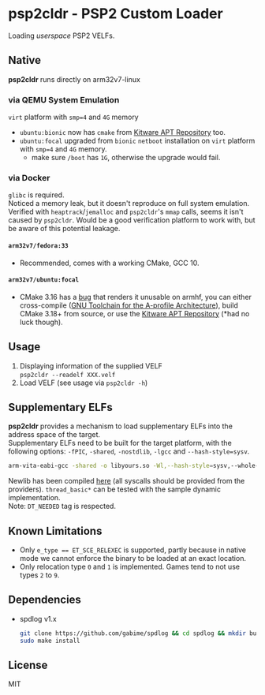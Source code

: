 psp2cldr - PSP2 Custom Loader
========

Loading *userspace* PSP2 VELFs.  

## Native
**psp2cldr** runs directly on arm32v7-linux  
### via QEMU System Emulation
`virt` platform with `smp=4` and `4G` memory  
   * `ubuntu:bionic` now has `cmake` from [Kitware APT Repository](https://apt.kitware.com/) too.  
   * `ubuntu:focal` upgraded from `bionic` `netboot` installation on `virt` platform with `smp=4` and `4G` memory.  
      * make sure `/boot` has `1G`, otherwise the upgrade would fail.  

### via Docker
`glibc` is required.  
Noticed a memory leak, but it doesn't reproduce on full system emulation. Verified with `heaptrack`/`jemalloc` and `psp2cldr`'s `mmap` calls, seems it isn't caused by `psp2cldr`. Would be a good verification platform to work with, but be aware of this potential leakage.  
#### `arm32v7/fedora:33`  
   * Recommended, comes with a working CMake, GCC 10.  
#### `arm32v7/ubuntu:focal`
   * CMake 3.16 has a [bug](https://gitlab.kitware.com/cmake/cmake/-/issues/20568) that renders it unusable on armhf, you can either cross-compile ([GNU Toolchain for the A-profile Architecture](https://developer.arm.com/tools-and-software/open-source-software/developer-tools/gnu-toolchain/gnu-a/downloads)), build CMake 3.18+ from source, or use the [Kitware APT Repository](https://apt.kitware.com/) (*had no luck though).  

## Usage
   1. Displaying information of the supplied VELF  
   `psp2cldr --readelf XXX.velf`
   2. Load VELF (see usage via `psp2cldr -h`)  

## Supplementary ELFs
**psp2cldr** provides a mechanism to load supplementary ELFs into the address space of the target.  
Supplementary ELFs need to be built for the target platform, with the following options: `-fPIC`, `-shared`, `-nostdlib`, `-lgcc` and `--hash-style=sysv`.  
```bash
arm-vita-eabi-gcc -shared -o libyours.so -Wl,--hash-style=sysv,--whole-archive libyours.a -nostdlib -lgcc
```
Newlib has been compiled [here](https://github.com/chen-charles/psp2cldr-newlib/releases) (all syscalls should be provided from the providers). `thread_basic*` can be tested with the sample dynamic implementation.  
Note: `DT_NEEDED` tag is respected.  

## Known Limitations
   * Only `e_type == ET_SCE_RELEXEC` is supported, partly because in native mode we cannot enforce the binary to be loaded at an exact location.  
   * Only relocation type `0` and `1` is implemented. Games tend to not use types `2` to `9`.  

## Dependencies
 * spdlog v1.x  
   ```sh
   git clone https://github.com/gabime/spdlog && cd spdlog && mkdir build && cd build && cmake .. && make
   sudo make install
   ```

## License
MIT
